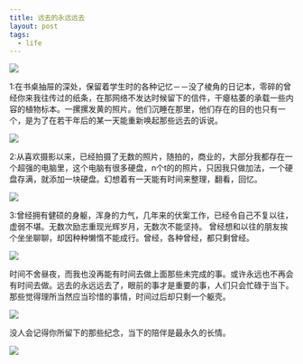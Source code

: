 ```yaml
---
title: 远去的永远远去
layout: post
tags:
  - life
---
```


![](http://7xo9zb.com1.z0.glb.clouddn.com/%E8%A5%BF%E5%A1%985.jpg)


1:在书桌抽屉的深处，保留着学生时的各种记忆－－没了棱角的日记本，零碎的曾经你来我往传过的纸条，在那网络不发达时候留下的信件，干瘪枯萎的承载一些内容的植物标本。一摞摞发黄的照片。他们沉睡在那里，他们存在的目的也只有一个，是为了在若干年后的某一天能重新唤起那些远去的诉说。


![](http://7xo9zb.com1.z0.glb.clouddn.com/%E8%A5%BF%E5%A1%984.jpg)


2:从喜欢摄影以来，已经拍摄了无数的照片，随拍的，商业的，大部分我都存在一个超强的电脑里，这个电脑有很多硬盘，n个t的的照片，只因我只做加法，一个硬盘存满，就添加一块硬盘。幻想着有一天能有时间来整理，翻看，回忆。


![](http://7xo9zb.com1.z0.glb.clouddn.com/%E8%A5%BF%E5%A1%987.jpg)


3:曾经拥有健硕的身躯，浑身的力气，几年来的伏案工作，已经令自己不复以往，虚弱不堪。无数次励志重现光辉岁月，无数次不能坚持。
曾经想和以往的朋友挨个坐坐聊聊，却因种种懒惰不能成行。曾经，各种曾经，都只剩曾经。


![](http://7xo9zb.com1.z0.glb.clouddn.com/%E8%A5%BF%E5%A1%986.jpg)


时间不舍昼夜，而我也没再能有时间去做上面那些未完成的事。或许永远也不再会有时间去做。远去的永远远去了，眼前的事才是重要的事，人们只会忙碌于当下。那些觉得理所当然应当珍惜的事情，时间过后却只剩一个躯壳。

![](http://7xo9zb.com1.z0.glb.clouddn.com/%E8%A5%BF%E5%A1%989.jpg)

没人会记得你所留下的那些纪念，当下的陪伴是最永久的长情。

![](http://7xo9zb.com1.z0.glb.clouddn.com/%E8%A5%BF%E5%A1%981.jpg)